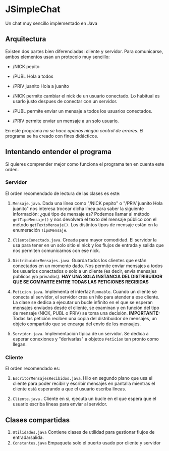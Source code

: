 # JSimpleChat
Un chat muy sencillo implementado en Java

## Arquitectura

Existen dos partes bien diferenciadas: cliente y servidor. Para comunicarse, ambos elementos usan un protocolo muy sencillo:

* /NICK pepito 
* /PUBL Hola a todos
* /PRIV juanito Hola a juanito

* /NICK permite cambiar el nick de un usuario conectado. Lo habitual es usarlo justo despues de conectar con un servidor.
* /PUBL permite enviar un mensaje a todos los usuarios conectados.
* /PRIV permite enviar un mensaje a un solo usuario.

En este programa *no se hace apenas ningún control de errores*. El programa se ha creado con fines didácticos.

## Intentando entender el programa

Si quieres comprender mejor como funciona el programa ten en cuenta este orden.

### Servidor

El orden recomendado de lectura de las clases es este:

1. ``Mensaje.java``. Dada una línea como "/NICK pepito" o "/PRIV juanito Hola juanito" nos interesa trocear dicha línea para saber la siguiente información: ¿qué tipo de mensaje es? Podemos llamar al método ``getTipoMensaje()`` y nos devolverá el texto del mensaje público con el método ``getTextoMensaje()``. Los distintos tipos de mensaje están en la enumeración ``TipoMensaje``.

2. ``ClienteConectado.java``. Creada para mayor comodidad. El servidor la usa para tener en un solo sitio el nick y los flujos de entrada y salida que nos permiten comunicarnos con ese nick.

3. ``DistribuidorMensajes.java``. Guarda todos los clientes que están conectados en un momento dado. Nos permite enviar mensajes a todos los usuarios conectados o solo a un cliente (es decir, envía mensajes públicos y/o privados). **HAY UNA SOLA INSTANCIA DEL DISTRIBUIDOR QUE SE COMPARTE ENTRE TODAS LAS PETICIONES RECIBIDAS**

4. ``Peticion.java``. Implementa el interfaz ``Runnable``. Cuando un cliente se conecta al servidor, el servidor crea un hilo para atender a ese cliente. La clase se dedica a ejecutar un bucle infinito en el que se esperan mensajes enviados desde el cliente, se examinan y en función del tipo de mensaje (NICK, PUBL o PRIV) se toma una decisión. **IMPORTANTE:** Todas las petición reciben una copia del distribuidor de mensajes, un objeto compartido que se encarga del envío de los mensajes.

5. ``Servidor.java``. Implementación típica de un servidor. Se dedica a esperar conexiones y "derivarlas" a objetos ``Peticion`` tan pronto como llegan.

### Cliente

El orden recomendado es:

1. ``EscritorMensajesRecibidos.java``. Hilo en segundo plano que usa el cliente para poder recibir y escribir mensajes en pantalla mientras el cliente está esperando a que el usuario escriba líneas.

2. ``Cliente.java`` . Cliente en sí, ejecuta un bucle en el que espera que el usuario escriba líneas para enviar al servidor.

## Clases compartidas

1. ``Utilidades.java`` Contiene clases de utilidad para gestionar flujos de entrada/salida.
2. ``Constantes.java`` Empaqueta solo el puerto usado por cliente y servidor
